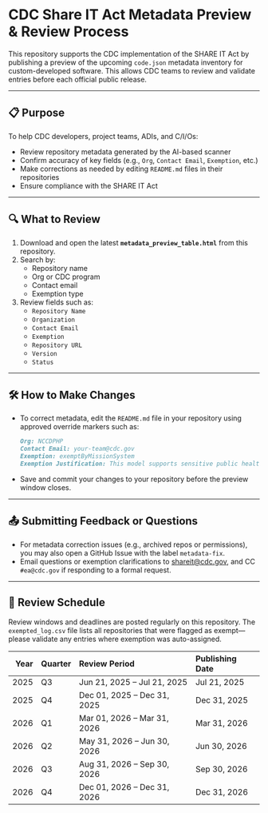 # CDC Share IT Act Metadata Preview & Review Process

This repository supports the CDC implementation of the SHARE IT Act by publishing a preview of the upcoming `code.json` metadata inventory for custom-developed software. This allows CDC teams to review and validate entries before each official public release.

---

## 📋 Purpose

To help CDC developers, project teams, ADIs, and C/I/Os:
- Review repository metadata generated by the AI-based scanner
- Confirm accuracy of key fields (e.g., `Org`, `Contact Email`, `Exemption`, etc.)
- Make corrections as needed by editing `README.md` files in their repositories
- Ensure compliance with the SHARE IT Act

---

## 🔍 What to Review

1. Download and open the latest **`metadata_preview_table.html`** from this repository.
2. Search by:
   - Repository name
   - Org or CDC program
   - Contact email
   - Exemption type
3. Review fields such as:
   - `Repository Name`
   - `Organization`
   - `Contact Email`
   - `Exemption`
   - `Repository URL`
   - `Version`
   - `Status`

---

## 🛠️ How to Make Changes

- To correct metadata, edit the `README.md` file in your repository using approved override markers such as:

  ```md
  Org: NCCDPHP
  Contact Email: your-team@cdc.gov
  Exemption: exemptByMissionSystem
  Exemption Justification: This model supports sensitive public health operations.
  ```

- Save and commit your changes to your repository before the preview window closes.

---

## 📤 Submitting Feedback or Questions

- For metadata correction issues (e.g., archived repos or permissions), you may also open a GitHub Issue with the label `metadata-fix`.
- Email questions or exemption clarifications to [shareit@cdc.gov](mailto:shareit@cdc.gov?subject=Feedback), and CC `#ea@cdc.gov` if responding to a formal request.

---

## 📅 Review Schedule

Review windows and deadlines are posted regularly on this repository.
The `exempted_log.csv` file lists all repositories that were flagged as exempt—please validate any entries where exemption was auto-assigned.

|   Year | Quarter   | Review Period               | Publishing Date   |
|-------:|:----------|:----------------------------|:------------------|
|   2025 | Q3        | Jun 21, 2025 – Jul 21, 2025 | Jul 21, 2025      |
|   2025 | Q4        | Dec 01, 2025 – Dec 31, 2025 | Dec 31, 2025      |
|   2026 | Q1        | Mar 01, 2026 – Mar 31, 2026 | Mar 31, 2026      |
|   2026 | Q2        | May 31, 2026 – Jun 30, 2026 | Jun 30, 2026      |
|   2026 | Q3        | Aug 31, 2026 – Sep 30, 2026 | Sep 30, 2026      |
|   2026 | Q4        | Dec 01, 2026 – Dec 31, 2026 | Dec 31, 2026      |
